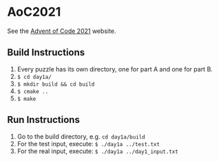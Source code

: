 # AoC2021

See the [Advent of Code 2021](https://adventofcode.com/2021) website.

## Build Instructions

1. Every puzzle has its own directory, one for part A and one for part B.
1. `$ cd day1a/`
2. `$ mkdir build && cd build`
3. `$ cmake ..`
4. `$ make`

## Run Instructions

1. Go to the build directory, e.g. `cd day1a/build`
2. For the test input, execute: `$ ./day1a ../test.txt`
2. For the real input, execute: `$ ./day1a ../day1_input.txt`
